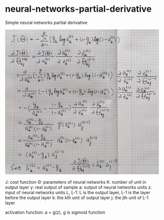 # neural-networks-partial-derivative
Simple neural networks partial derivative


![](NN-partial-derivative-of-log-error.png)

J: cost function
Θ: parameters of neural networks
K: number of unit in output layer
y: real output of sample
a: output of neural networks units
z: input of neural networks units
L, L-1: L is the output layer, L-1 is the layer before the output layer
k: the kth unit of output layer
j: the jth unit of L-1 layer

activation function: a = g(z), g is sigmoid function
